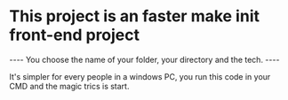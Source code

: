 # This project is an faster make init front-end project

---- You choose the name of your folder, your directory and the tech. ----

It's simpler for every people in a windows PC, you run this code in your CMD and the magic trics is start.
